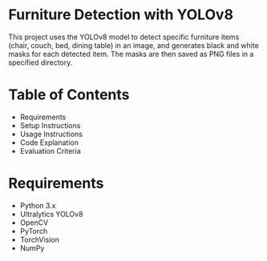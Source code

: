 # Furniture Detection with YOLOv8
This project uses the YOLOv8 model to detect specific furniture items (chair, couch, bed, dining table) in an image, and generates black and white masks for each detected item. The masks are then saved as PNG files in a specified directory.

# Table of Contents
- Requirements
- Setup Instructions
- Usage Instructions
- Code Explanation
- Evaluation Criteria

# Requirements
- Python 3.x
- Ultralytics YOLOv8
- OpenCV
- PyTorch
- TorchVision
- NumPy
